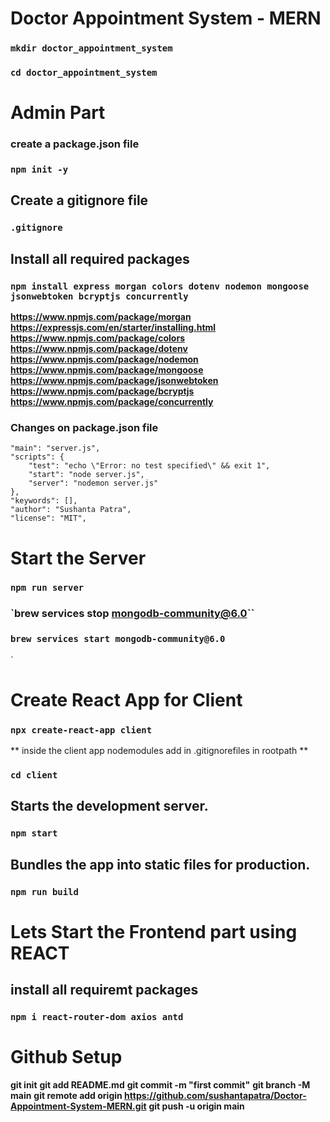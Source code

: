 # Doctor Appointment System - MERN

### `mkdir doctor_appointment_system`

### `cd doctor_appointment_system`

# Admin Part

### create a package.json file

### `npm init -y`

## Create a gitignore file

### `.gitignore`

## Install all required packages

### `npm install express morgan colors dotenv nodemon mongoose jsonwebtoken bcryptjs concurrently`

**https://www.npmjs.com/package/morgan**
**https://expressjs.com/en/starter/installing.html**
**https://www.npmjs.com/package/colors**
**https://www.npmjs.com/package/dotenv**
**https://www.npmjs.com/package/nodemon**
**https://www.npmjs.com/package/mongoose**
**https://www.npmjs.com/package/jsonwebtoken**
**https://www.npmjs.com/package/bcryptjs**
**https://www.npmjs.com/package/concurrently**

### Changes on package.json file

    "main": "server.js",
    "scripts": {
    	"test": "echo \"Error: no test specified\" && exit 1",
    	"start": "node server.js",
    	"server": "nodemon server.js"
    },
    "keywords": [],
    "author": "Sushanta Patra",
    "license": "MIT",

# Start the Server

### `npm run server`

### `brew services stop mongodb-community@6.0``

### `brew services start mongodb-community@6.0`

`

# Create React App for Client

### `npx create-react-app client`

** inside the client app nodemodules add in .gitignorefiles in rootpath **

### `cd client`

## Starts the development server.

### `npm start`

## Bundles the app into static files for production.

### `npm run build`

# Lets Start the Frontend part using REACT

## install all requiremt packages

### `npm i react-router-dom axios antd`

# Github Setup

**git init**
**git add README.md**
**git commit -m "first commit"**
**git branch -M main**
**git remote add origin https://github.com/sushantapatra/Doctor-Appointment-System-MERN.git**
**git push -u origin main**

